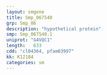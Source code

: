 ```yaml
---
layout: smgene
title: Smp_067540
grp: Smp_06
description: "hypothetical protein"
smp: Smp_067540.1
uniprot: "G4VQC1"
length:   633
cdd: "cl04364, pfam03997"
kk: K12184
categories: sm
---
```

